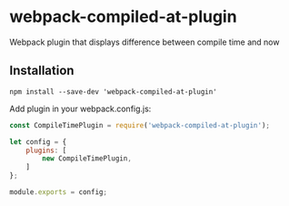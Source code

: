 # webpack-compiled-at-plugin

Webpack plugin that displays difference between compile time and now

## Installation

`npm install --save-dev 'webpack-compiled-at-plugin'`

Add plugin in your webpack.config.js:

```javascript
const CompileTimePlugin = require('webpack-compiled-at-plugin');

let config = {
	plugins: [
		new CompileTimePlugin,
	]
};

module.exports = config;
```
